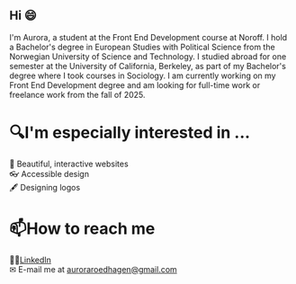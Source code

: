 ## Hi 😄
I'm Aurora, a student at the Front End Development course at Noroff. I hold a Bachelor's degree in European Studies with Political Science from the Norwegian University of Science and Technology. I studied abroad for one semester at the University of California, Berkeley, as part of my Bachelor's degree where I took courses in Sociology. I am currently working on my Front End Development degree and am looking for full-time work or freelance work from the fall of 2025. 

# 🔍I'm especially interested in ...
💫 Beautiful, interactive websites  
👓 Accessible design  
🖋 Designing logos  

# 📫How to reach me
🙋‍♀️[LinkedIn](https://www.linkedin.com/in/aurora-r%C3%B8ed-hagen-580519203/)  
✉ E-mail me at auroraroedhagen@gmail.com  
